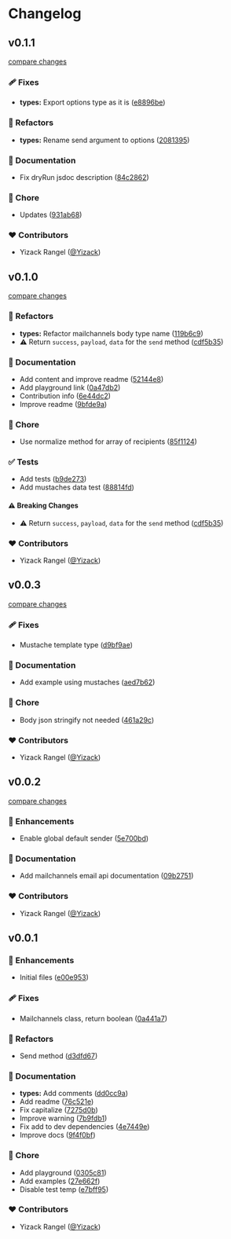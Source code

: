# Changelog


## v0.1.1

[compare changes](https://github.com/Yizack/nuxt-mailchannels/compare/v0.1.0...v0.1.1)

### 🩹 Fixes

- **types:** Export options type as it is ([e8896be](https://github.com/Yizack/nuxt-mailchannels/commit/e8896be))

### 💅 Refactors

- **types:** Rename send argument to options ([2081395](https://github.com/Yizack/nuxt-mailchannels/commit/2081395))

### 📖 Documentation

- Fix dryRun jsdoc description ([84c2862](https://github.com/Yizack/nuxt-mailchannels/commit/84c2862))

### 🏡 Chore

- Updates ([931ab68](https://github.com/Yizack/nuxt-mailchannels/commit/931ab68))

### ❤️ Contributors

- Yizack Rangel ([@Yizack](http://github.com/Yizack))

## v0.1.0

[compare changes](https://github.com/Yizack/nuxt-mailchannels/compare/v0.0.3...v0.1.0)

### 💅 Refactors

- **types:** Refactor mailchannels body type name ([119b6c9](https://github.com/Yizack/nuxt-mailchannels/commit/119b6c9))
- ⚠️  Return `success`, `payload`, `data`  for the `send` method ([cdf5b35](https://github.com/Yizack/nuxt-mailchannels/commit/cdf5b35))

### 📖 Documentation

- Add content and improve readme ([52144e8](https://github.com/Yizack/nuxt-mailchannels/commit/52144e8))
- Add playground link ([0a47db2](https://github.com/Yizack/nuxt-mailchannels/commit/0a47db2))
- Contribution info ([6e44dc2](https://github.com/Yizack/nuxt-mailchannels/commit/6e44dc2))
- Improve readme ([9bfde9a](https://github.com/Yizack/nuxt-mailchannels/commit/9bfde9a))

### 🏡 Chore

- Use normalize method for array of recipients ([85f1124](https://github.com/Yizack/nuxt-mailchannels/commit/85f1124))

### ✅ Tests

- Add tests ([b9de273](https://github.com/Yizack/nuxt-mailchannels/commit/b9de273))
- Add mustaches data test ([88814fd](https://github.com/Yizack/nuxt-mailchannels/commit/88814fd))

#### ⚠️ Breaking Changes

- ⚠️  Return `success`, `payload`, `data`  for the `send` method ([cdf5b35](https://github.com/Yizack/nuxt-mailchannels/commit/cdf5b35))

### ❤️ Contributors

- Yizack Rangel ([@Yizack](http://github.com/Yizack))

## v0.0.3

[compare changes](https://github.com/Yizack/nuxt-mailchannels/compare/v0.0.2...v0.0.3)

### 🩹 Fixes

- Mustache template type ([d9bf9ae](https://github.com/Yizack/nuxt-mailchannels/commit/d9bf9ae))

### 📖 Documentation

- Add example using mustaches ([aed7b62](https://github.com/Yizack/nuxt-mailchannels/commit/aed7b62))

### 🏡 Chore

- Body json stringify not needed ([461a29c](https://github.com/Yizack/nuxt-mailchannels/commit/461a29c))

### ❤️ Contributors

- Yizack Rangel ([@Yizack](http://github.com/Yizack))

## v0.0.2

[compare changes](https://github.com/Yizack/nuxt-mailchannels/compare/v0.0.1...v0.0.2)

### 🚀 Enhancements

- Enable global default sender ([5e700bd](https://github.com/Yizack/nuxt-mailchannels/commit/5e700bd))

### 📖 Documentation

- Add mailchannels email api documentation ([09b2751](https://github.com/Yizack/nuxt-mailchannels/commit/09b2751))

### ❤️ Contributors

- Yizack Rangel ([@Yizack](http://github.com/Yizack))

## v0.0.1


### 🚀 Enhancements

- Initial files ([e00e953](https://github.com/Yizack/nuxt-mailchannels/commit/e00e953))

### 🩹 Fixes

- Mailchannels class, return boolean ([0a441a7](https://github.com/Yizack/nuxt-mailchannels/commit/0a441a7))

### 💅 Refactors

- Send method ([d3dfd67](https://github.com/Yizack/nuxt-mailchannels/commit/d3dfd67))

### 📖 Documentation

- **types:** Add comments ([dd0cc9a](https://github.com/Yizack/nuxt-mailchannels/commit/dd0cc9a))
- Add readme ([76c521e](https://github.com/Yizack/nuxt-mailchannels/commit/76c521e))
- Fix capitalize ([7275d0b](https://github.com/Yizack/nuxt-mailchannels/commit/7275d0b))
- Improve warning ([7b9fdb1](https://github.com/Yizack/nuxt-mailchannels/commit/7b9fdb1))
- Fix add to dev dependencies ([4e7449e](https://github.com/Yizack/nuxt-mailchannels/commit/4e7449e))
- Improve docs ([9f4f0bf](https://github.com/Yizack/nuxt-mailchannels/commit/9f4f0bf))

### 🏡 Chore

- Add playground ([0305c81](https://github.com/Yizack/nuxt-mailchannels/commit/0305c81))
- Add examples ([27e662f](https://github.com/Yizack/nuxt-mailchannels/commit/27e662f))
- Disable test temp ([e7bff95](https://github.com/Yizack/nuxt-mailchannels/commit/e7bff95))

### ❤️ Contributors

- Yizack Rangel ([@Yizack](http://github.com/Yizack))

